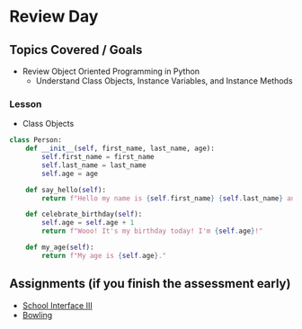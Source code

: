# Review Day

## Topics Covered / Goals
- Review Object Oriented Programming in Python
    - Understand Class Objects, Instance Variables, and Instance Methods

### Lesson

- Class Objects

```python
class Person:
    def __init__(self, first_name, last_name, age):
        self.first_name = first_name
        self.last_name = last_name
        self.age = age

    def say_hello(self):
        return f"Hello my name is {self.first_name} {self.last_name} and I'm {self.age} years old."

    def celebrate_birthday(self):
        self.age = self.age + 1
        return f"Wooo! It's my birthday today! I'm {self.age}!"

    def my_age(self):
        return f"My age is {self.age}."
```


## Assignments (**if you finish the assessment early**)
- [School Interface III](https://github.com/sierraplatoon/oop-school-interface-iii)
- [Bowling](https://github.com/sierraplatoon/oop-bowling)


